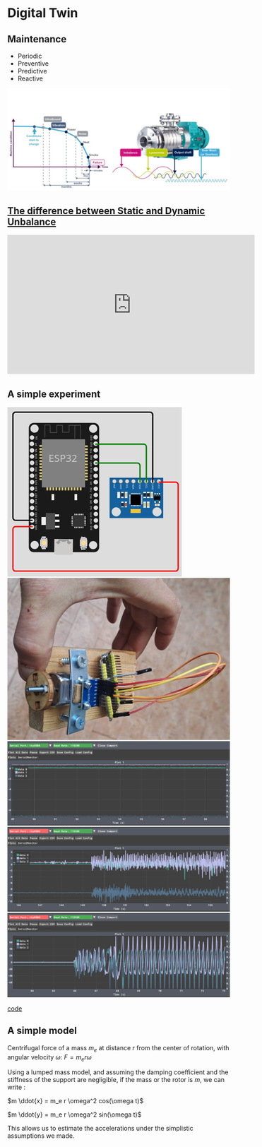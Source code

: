 # Digital Twin

## Maintenance

* Periodic
* Preventive
* Predictive
* Reactive

![](assets/images/2025-02-22-08-39-20.png "https://www.sim-tek.com.tr/predictive-maintenance/" )

## [The difference between Static and Dynamic Unbalance](https://www.youtube.com/watch?v=JB8i7LtY3mU)

<iframe width="560" height="315" src="https://www.youtube.com/embed/JB8i7LtY3mU?si=5j4mh8RmYGS-83ng" title="YouTube video player" frameborder="0" allow="accelerometer; autoplay; clipboard-write; encrypted-media; gyroscope; picture-in-picture; web-share" referrerpolicy="strict-origin-when-cross-origin" allowfullscreen></iframe>

## A simple experiment

![](assets/images/schematics.png)
![](assets/images/device.png)
![](assets/images/rest.png)
![](assets/images/balanced.png)
![](assets/images/unbalanced.png)

[code](https://github.com/andreavitaletti/PlatformIO/tree/main/Projects/Digital_twin)

## A simple model 

Centrifugal force of a mass $m_e$ at distance $r$ from the center of rotation, with angular velocity $\omega$: $F​=m_e ​r \omega$

Using a lumped mass model, and assuming the damping coefficient and the stiffness of the support are negligible, if the mass or the rotor is $m$, we can write :


$m \ddot{x} = m_e ​r \omega^2 cos(\omega t)$

$m \ddot{y} = m_e ​r \omega^2 sin(\omega t)$

This allows us to estimate the accelerations under the simplistic assumptions we made. 
